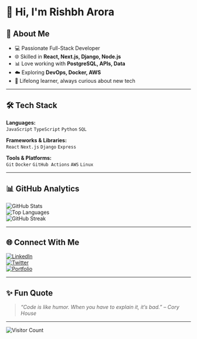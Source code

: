 # 👋 Hi, I'm Rishbh Arora  

## 🚀 About Me
- 💻 Passionate Full-Stack Developer  
- 🌐 Skilled in **React, Next.js, Django, Node.js**  
- 📊 Love working with **PostgreSQL, APIs, Data**  
- ☁️ Exploring **DevOps, Docker, AWS**  
- 📖 Lifelong learner, always curious about new tech  

---

## 🛠️ Tech Stack
**Languages:**  
`JavaScript` `TypeScript` `Python` `SQL`

**Frameworks & Libraries:**  
`React` `Next.js` `Django` `Express`

**Tools & Platforms:**  
`Git` `Docker` `GitHub Actions` `AWS` `Linux`

---

## 📊 GitHub Analytics
![GitHub Stats](https://github-readme-stats.vercel.app/api?username=your-username&show_icons=true&theme=radical)  
![Top Languages](https://github-readme-stats.vercel.app/api/top-langs/?username=your-username&layout=compact&theme=radical)  
![GitHub Streak](https://github-readme-streak-stats.herokuapp.com/?user=your-username&theme=radical)

---

## 🌐 Connect With Me
[![LinkedIn](https://img.shields.io/badge/LinkedIn-blue?logo=linkedin&logoColor=white)](https://www.linkedin.com/in/your-link)  
[![Twitter](https://img.shields.io/badge/Twitter-black?logo=x&logoColor=white)](https://twitter.com/your-link)  
[![Portfolio](https://img.shields.io/badge/Portfolio-000?logo=vercel&logoColor=white)](https://your-portfolio-link)  

---

## ✨ Fun Quote
> *“Code is like humor. When you have to explain it, it’s bad.” – Cory House*  

---

![Visitor Count](https://komarev.com/ghpvc/?username=your-username&color=blue)

